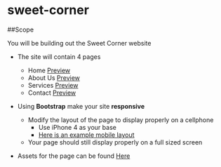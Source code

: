 # sweet-corner

##Scope

You will be building out the Sweet Corner website
- The site will contain 4 pages
	- Home <a href="https://github.com/Learning-Fuze/sweet-corner/blob/assets/SC_Preview/home.png?raw=true" target="_blank">Preview</a>
	- About Us <a href="https://github.com/Learning-Fuze/sweet-corner/blob/assets/SC_Preview/about-us.png?raw=true" target="_blank">Preview</a>
	- Services <a href="https://github.com/Learning-Fuze/sweet-corner/blob/assets/SC_Preview/services.png?raw=true" target="_blank">Preview</a>
	- Contact <a href="https://github.com/Learning-Fuze/sweet-corner/blob/assets/SC_Preview/contact.png?raw=true" target="_blank">Preview</a>
- Using **Bootstrap** make your site **responsive**
	- Modify the layout of the page to display properly on a cellphone 
		- Use iPhone 4 as your base
		- <a href="#" target="_blank">Here is an example mobile layout</a>
	- Your page should still display properly on a full sized screen  

- Assets for the page can be found <a href="https://github.com/Learning-Fuze/sweet-corner/tree/assets" target="_blank">Here</a>